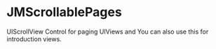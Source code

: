 JMScrollablePages
=================

UIScrollView Control for paging UIViews and You can also use this for introduction views.
